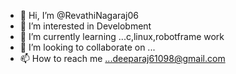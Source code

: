 - 👋 Hi, I’m @RevathiNagaraj06
- 👀 I’m interested in Develobment
- 🌱 I’m currently learning ...c,linux,robotframe work
- 💞️ I’m looking to collaborate on ...
- 📫 How to reach me ...deeparaj61098@gmail.com

<!---
RevathiNagaraj06/RevathiNagaraj06 is a ✨ special ✨ repository because its `README.md` (this file) appears on your GitHub profile.
You can click the Preview link to take a look at your changes.
--->
